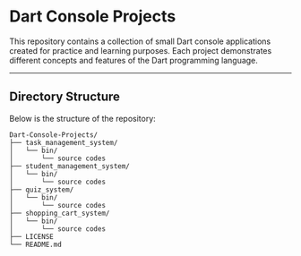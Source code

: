 # Dart Console Projects

This repository contains a collection of small Dart console applications created for practice and learning purposes. Each project demonstrates different concepts and features of the Dart programming language.

---

## **Directory Structure**

Below is the structure of the repository:

```plaintext
Dart-Console-Projects/
├── task_management_system/
│   └── bin/
│   	└── source codes
├── student_management_system/
│   └── bin/
│   	└── source codes
├── quiz_system/
│   └── bin/
│   	└── source codes
├── shopping_cart_system/
│   └── bin/
│   	└── source codes
├── LICENSE
└── README.md

